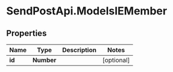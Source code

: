 # SendPostApi.ModelsIEMember

## Properties

Name | Type | Description | Notes
------------ | ------------- | ------------- | -------------
**id** | **Number** |  | [optional] 


